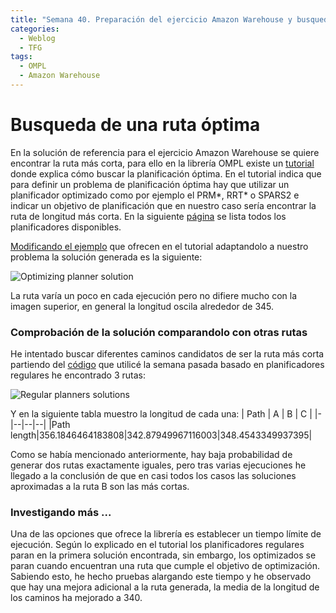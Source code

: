 ```yaml
---
title: "Semana 40. Preparación del ejercicio Amazon Warehouse y busqueda de una ruta óptima en la solución de referencia"
categories:
  - Weblog
  - TFG
tags:
  - OMPL
  - Amazon Warehouse
---
```


# Busqueda de una ruta óptima

En la solución de referencia para el ejercicio Amazon Warehouse se quiere encontrar la ruta más corta, para ello en la librería OMPL existe un [tutorial](https://ompl.kavrakilab.org/optimalPlanningTutorial.html) donde explica cómo buscar la planificación óptima. En el tutorial indica que para definir un problema de planificación óptima hay que utilizar un planificador optimizado como por ejemplo el PRM*, RRT* o SPARS2 e indicar un objetivo de planificación que en nuestro caso sería encontrar la ruta de longitud más corta. En la siguiente [página](https://ompl.kavrakilab.org/planners.html) se lista todos los planificadores disponibles.

[Modificando el ejemplo](https://github.com/RoboticsLabURJC/2022-tfg-lucia-chen/tree/main/ompl/MyOptimalPlanning.py) que ofrecen en el tutorial adaptandolo a nuestro problema la solución generada es la siguiente:

![Optimizing planner solution](https://github.com/RoboticsLabURJC/2022-tfg-lucia-chen/tree/main/docs/images/blog40/optimizingPlannersSolution.png)

La ruta varía un poco en cada ejecución pero no difiere mucho con la imagen superior, en general la longitud oscila alrededor de 345.


### Comprobación de la solución comparandolo con otras rutas

He intentado buscar diferentes caminos candidatos de ser la ruta más corta partiendo del [código](https://github.com/RoboticsLabURJC/2022-tfg-lucia-chen/tree/main/ompl/MygeometricPlan.py) que utilicé la semana pasada basado en planificadores regulares he encontrado 3 rutas:

![Regular planners solutions](https://github.com/RoboticsLabURJC/2022-tfg-lucia-chen/tree/main/docs/images/blog40/regularPlannerSolutions.png)

Y en la siguiente tabla muestro la longitud de cada una:
| Path | A | B | C |
|-|--|--|--|
|Path length|356.1846464183808|342.87949967116003|348.4543349937395|

Como se había mencionado anteriormente, hay baja probabilidad de generar dos rutas exactamente iguales, pero tras varias ejecuciones he llegado a la conclusión de que en casi todos los casos las soluciones aproximadas a la ruta B son las más cortas.

### Investigando más ...

Una de las opciones que ofrece la librería es establecer un tiempo límite de ejecución. Según lo explicado en el tutorial los planificadores regulares paran en la primera solución encontrada, sin embargo, los optimizados se paran cuando encuentran una ruta que cumple el objetivo de optimización. Sabiendo esto, he hecho pruebas alargando este tiempo y he observado que hay una mejora adicional a la ruta generada, la media de la longitud de los caminos ha mejorado a 340.
